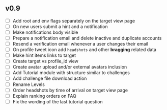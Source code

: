 ## v0.9
* [ ] Add root and env flags separately on the target view page
* [ ] On new users submit a hint and a notification
* [ ] Make notifications body visible
* [ ] Prepare a notification email and delete inactive and duplicate accounts
* [ ] Resend a verification email whenever a user changes their email
* [ ] On profile tweet icon add `headshots` and other __bragging__ related data
* [ ] Make hint items links to target
* [ ] Create target vs profile_id view
* [ ] Create avatar upload and/or external avatars inclusion
* [ ] Add Tutorial module with structure similar to challenges
* [ ] Add challenge file download action
* [ ] Rename Levels
* [ ] Order headshots by time of arrival on target view page
* [ ] Explain ranking orders on FAQ
* [ ] Fix the wording of the last tutorial question
